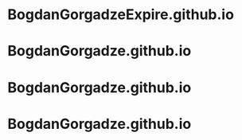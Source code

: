 # BogdanGorgadzeExpire.github.io
# BogdanGorgadze.github.io
# BogdanGorgadze.github.io
# BogdanGorgadze.github.io
